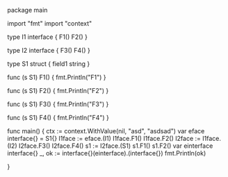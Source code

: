 package main

import "fmt"
import "context"

type I1 interface {
	F1()
	F2()
}

type I2 interface {
	F3()
	F4()
}

type S1 struct {
	field1 string
}

func (s S1) F1() {
	fmt.Println("F1")
}

func (s S1) F2() {
	fmt.Println("F2")
}

func (s S1) F3() {
	fmt.Println("F3")
}

func (s S1) F4() {
	fmt.Println("F4")
}

func main() {
	ctx := context.WithValue(nil, "asd", "asdsad")
	var eface interface{} = S1{}
	I1face := eface.(I1)
	I1face.F1()
	I1face.F2()
	I2face := I1face.(I2)
	I2face.F3()
	I2face.F4()
	s1 := I2face.(S1)
	s1.F1()
	s1.F2()
	var einterface interface{}
	_, ok := interface{}(einterface).(interface{})
	fmt.Println(ok)

}
